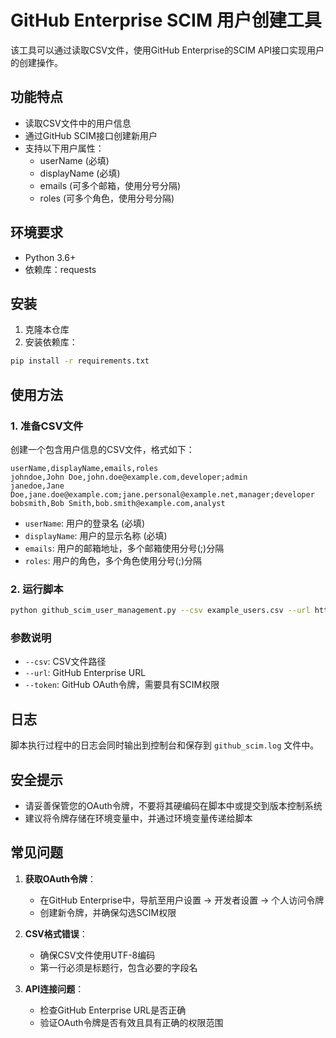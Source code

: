 # GitHub Enterprise SCIM 用户创建工具

该工具可以通过读取CSV文件，使用GitHub Enterprise的SCIM API接口实现用户的创建操作。

## 功能特点

- 读取CSV文件中的用户信息
- 通过GitHub SCIM接口创建新用户
- 支持以下用户属性：
  - userName (必填)
  - displayName (必填)
  - emails (可多个邮箱，使用分号分隔)
  - roles (可多个角色，使用分号分隔)

## 环境要求

- Python 3.6+
- 依赖库：requests

## 安装

1. 克隆本仓库
2. 安装依赖库：

```bash
pip install -r requirements.txt
```

## 使用方法

### 1. 准备CSV文件

创建一个包含用户信息的CSV文件，格式如下：

```
userName,displayName,emails,roles
johndoe,John Doe,john.doe@example.com,developer;admin
janedoe,Jane Doe,jane.doe@example.com;jane.personal@example.net,manager;developer
bobsmith,Bob Smith,bob.smith@example.com,analyst
```

- `userName`: 用户的登录名 (必填)
- `displayName`: 用户的显示名称 (必填)
- `emails`: 用户的邮箱地址，多个邮箱使用分号(;)分隔
- `roles`: 用户的角色，多个角色使用分号(;)分隔

### 2. 运行脚本

```bash
python github_scim_user_management.py --csv example_users.csv --url https://github.example.com --token YOUR_OAUTH_TOKEN
```

### 参数说明
- `--csv`: CSV文件路径
- `--url`: GitHub Enterprise URL
- `--token`: GitHub OAuth令牌，需要具有SCIM权限

## 日志

脚本执行过程中的日志会同时输出到控制台和保存到 `github_scim.log` 文件中。

## 安全提示

- 请妥善保管您的OAuth令牌，不要将其硬编码在脚本中或提交到版本控制系统
- 建议将令牌存储在环境变量中，并通过环境变量传递给脚本

## 常见问题

1. **获取OAuth令牌**：
   - 在GitHub Enterprise中，导航至用户设置 -> 开发者设置 -> 个人访问令牌
   - 创建新令牌，并确保勾选SCIM权限

2. **CSV格式错误**：
   - 确保CSV文件使用UTF-8编码
   - 第一行必须是标题行，包含必要的字段名

3. **API连接问题**：
   - 检查GitHub Enterprise URL是否正确
   - 验证OAuth令牌是否有效且具有正确的权限范围
